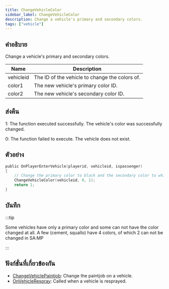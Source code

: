 ```yaml
---
title: ChangeVehicleColor
sidebar_label: ChangeVehicleColor
description: Change a vehicle's primary and secondary colors.
tags: ["vehicle"]
---
```


## คำอธิบาย

Change a vehicle's primary and secondary colors.

| Name      | Description                                    |
| --------- | ---------------------------------------------- |
| vehicleid | The ID of the vehicle to change the colors of. |
| color1    | The new vehicle's primary color ID.            |
| color2    | The new vehicle's secondary color ID.          |

## ส่งคืน

1: The function executed successfully. The vehicle's color was successfully changed.

0: The function failed to execute. The vehicle does not exist.

## ตัวอย่าง

```c
public OnPlayerEnterVehicle(playerid, vehicleid, ispassenger)
{
    // Change the primary color to black and the secondary color to white
    ChangeVehicleColor(vehicleid, 0, 1);
    return 1;
}
```

## บันทึก

:::tip

Some vehicles have only a primary color and some can not have the color changed at all. A few (cement, squallo) have 4 colors, of which 2 can not be changed in SA:MP

:::

## ฟังก์ชั่นที่เกี่ยวข้องกัน

- [ChangeVehiclePaintjob](ChangeVehiclePaintjob): Change the paintjob on a vehicle.
- [OnVehicleRespray](../callbacks/OnVehicleRespray): Called when a vehicle is resprayed.

